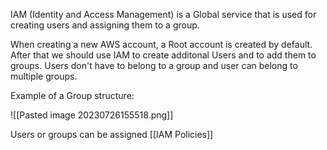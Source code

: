 IAM (Identity and Access Management) is a Global service that is used for creating users and assigning them to a group.

When creating a new AWS account, a Root account is created by default. After that we should use IAM to create additonal Users and to add them to groups.
Users don't have to belong to a group and user can belong to multiple groups.

Example of a Group structure:

![[Pasted image 20230726155518.png]]

Users or groups can be assigned [[IAM Policies]] 